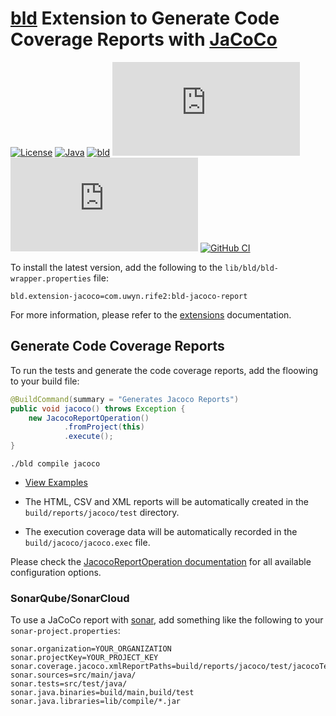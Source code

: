 # [bld](https://rife2.com/bld) Extension to Generate Code Coverage Reports with [JaCoCo](https://www.eclemma.org/jacoco/)


[![License](https://img.shields.io/badge/license-Apache%20License%202.0-blue.svg)](https://opensource.org/licenses/Apache-2.0)
[![Java](https://img.shields.io/badge/java-17%2B-blue)](https://www.oracle.com/java/technologies/javase/jdk17-archive-downloads.html)
[![bld](https://img.shields.io/badge/2.3.0-FA9052?label=bld&labelColor=2392FF)](https://rife2.com/bld)
[![Release](https://flat.badgen.net/maven/v/metadata-url/repo.rife2.com/releases/com/uwyn/rife2/bld-jacoco-report/maven-metadata.xml?color=blue)](https://repo.rife2.com/#/releases/com/uwyn/rife2/bld-jacoco-report)
[![Snapshot](https://flat.badgen.net/maven/v/metadata-url/repo.rife2.com/snapshots/com/uwyn/rife2/bld-jacoco-report/maven-metadata.xml?label=snapshot)](https://repo.rife2.com/#/snapshots/com/uwyn/rife2/bld-jacoco-report)
[![GitHub CI](https://github.com/rife2/bld-jacoco-report/actions/workflows/bld.yml/badge.svg)](https://github.com/rife2/bld-jacoco-report/actions/workflows/bld.yml)

To install the latest version, add the following to the `lib/bld/bld-wrapper.properties` file:

```properties
bld.extension-jacoco=com.uwyn.rife2:bld-jacoco-report
```

For more information, please refer to the [extensions](https://github.com/rife2/bld/wiki/Extensions) documentation.

## Generate Code Coverage Reports

To run the tests and generate the code coverage reports, add the floowing to your build file:

```java
@BuildCommand(summary = "Generates Jacoco Reports")
public void jacoco() throws Exception {
    new JacocoReportOperation()
            .fromProject(this)
            .execute();
}
```

```console
./bld compile jacoco
```

- [View Examples](https://github.com/rife2/bld-jacoco-report/tree/master/examples)

- The HTML, CSV and XML reports will be automatically created in the `build/reports/jacoco/test` directory.
- The execution coverage data will be automatically recorded in the `build/jacoco/jacoco.exec` file.

Please check the [JacocoReportOperation documentation](https://rife2.github.io/bld-jacoco-report/rife/bld/extension/JacocoReportOperation.html#method-summary) for all available configuration options.

### SonarQube/SonarCloud

To use a JaCoCo report with [sonar](https://www.sonarsource.com/), add something like the following to your `sonar-project.properties`:

```properties
sonar.organization=YOUR_ORGANIZATION
sonar.projectKey=YOUR_PROJECT_KEY
sonar.coverage.jacoco.xmlReportPaths=build/reports/jacoco/test/jacocoTestReport.xml
sonar.sources=src/main/java/
sonar.tests=src/test/java/
sonar.java.binaries=build/main,build/test
sonar.java.libraries=lib/compile/*.jar
```
